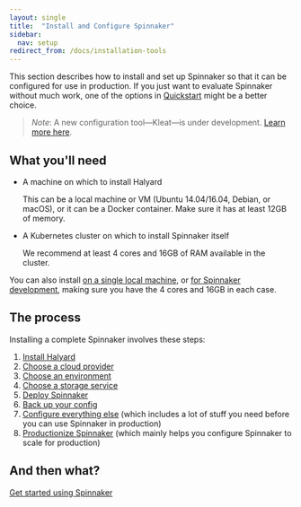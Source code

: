 ```yaml
---
layout: single
title:  "Install and Configure Spinnaker"
sidebar:
  nav: setup
redirect_from: /docs/installation-tools
---
```


This section describes how to install and set up Spinnaker so that it can be configured for
use in production. If you just want to evaluate Spinnaker without much work, one of the options
in [Quickstart](/setup/quickstart/) might be a better choice.

> *Note*: A new configuration tool—Kleat—is under development. [Learn more here](https://github.com/spinnaker/kleat).

## What you'll need

* A machine on which to install Halyard

  This can be a local machine or VM (Ubuntu 14.04/16.04, Debian, or macOS), or
  it can be a Docker container. Make sure it has at least 12GB of memory.

* A Kubernetes cluster on which to install Spinnaker itself

  We recommend at least 4 cores and 16GB of RAM available in the cluster. 

You can also install [on a single local machine](https://www.spinnaker.io/setup/install/environment/#local-debian), or [for Spinnaker development](https://www.spinnaker.io/setup/install/environment/#local-git), making sure you have the 4 cores and 16GB in each case. 

## The process

Installing a complete Spinnaker involves these steps:
1. [Install Halyard](/setup/install/halyard/)
1. [Choose a cloud provider](/setup/install/providers/)
1. [Choose an environment](/setup/install/environment/)
1. [Choose a storage service](/setup/install/storage/)
1. [Deploy Spinnaker](/setup/install/deploy/)
1. [Back up your config](/setup/install/backups/)
1. [Configure everything else](/setup/other_config/) (which includes a lot of
  stuff you need before you can use Spinnaker in production)
1. [Productionize Spinnaker](/setup/productionize/) (which mainly helps you
  configure Spinnaker to scale for production)

## And then what?

[Get started using Spinnaker](/guides/user/get-started)
